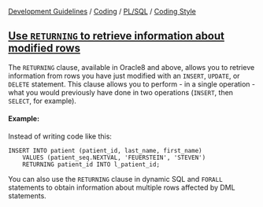 [Development Guidelines](../../../../README.md) / [Coding](../../../../README.md#coding) / [PL/SQL](../../../../README.md#coding_pl_sql) / [Coding Style](../../../../doc/coding/pl_sql/coding_style.md)

## [Use `RETURNING` to retrieve information about modified rows](../../../../doc/coding/pl_sql/coding_style.md#ReturningMod)

The `RETURNING` clause, available in Oracle8 and above, allows you to retrieve information from rows you have just modified with an `INSERT`, `UPDATE`, or `DELETE` statement. This clause allows you to perform - in a single operation - what you would
previously have done in two operations (`INSERT`, then `SELECT`, for example).

#### Example:

Instead of writing code like this:

```PLSQL
INSERT INTO patient (patient_id, last_name, first_name)
    VALUES (patient_seq.NEXTVAL, 'FEUERSTEIN', 'STEVEN')
    RETURNING patient_id INTO l_patient_id;
```

You can also use the `RETURNING` clause in dynamic SQL and `FORALL` statements to obtain information about multiple rows affected by DML statements.
